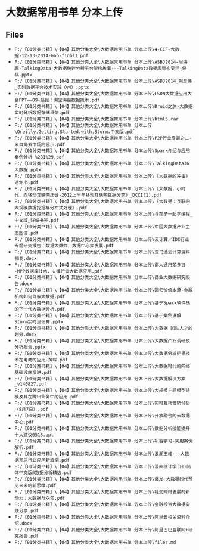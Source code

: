 # 大数据常用书单 分本上传

## Files

- `F:/【01分类书籍】\【04】其他分类大全\大数据常用书单 分本上传\4-CCF-大数据-12-13-2014-Gao-final1.pdf`
- `F:/【01分类书籍】\【04】其他分类大全\大数据常用书单 分本上传\ASBJ2014-周海鹏-TalkingData-大数据统计分析平台架构故事---TalkingData数据库架构变迁-终稿.pptx`
- `F:/【01分类书籍】\【04】其他分类大全\大数据常用书单 分本上传\ASBJ2014_刘彦伟_实时数据平台技术实践（v4）.pptx`
- `F:/【01分类书籍】\【04】其他分类大全\大数据常用书单 分本上传\CSDN大数据应用大会PPT——09-赵昆：淘宝海量数据技术.pdf`
- `F:/【01分类书籍】\【04】其他分类大全\大数据常用书单 分本上传\Druid之旅-大数据实时分析数据存储框架.pdf`
- `F:/【01分类书籍】\【04】其他分类大全\大数据常用书单 分本上传\html5.rar`
- `F:/【01分类书籍】\【04】其他分类大全\大数据常用书单 分本上传\Oreilly.Getting.Started.with.Storm.中文版.pdf`
- `F:/【01分类书籍】\【04】其他分类大全\大数据常用书单 分本上传\P2P行业专题之二-来自海外市场的启示.pdf`
- `F:/【01分类书籍】\【04】其他分类大全\大数据常用书单 分本上传\Spark介绍与应用案例分析 %281%29.pdf`
- `F:/【01分类书籍】\【04】其他分类大全\大数据常用书单 分本上传\TalkingData36大数据.pptx`
- `F:/【01分类书籍】\【04】其他分类大全\大数据常用书单 分本上传\《大数据的冲击》迷你书.pdf`
- `F:/【01分类书籍】\【04】其他分类大全\大数据常用书单 分本上传\《大数据，小时代，向移动互联网迁徙-2012上半年移动互联网数据分享》_DCCI(1).pdf`
- `F:/【01分类书籍】\【04】其他分类大全\大数据常用书单 分本上传\《大数据：互联网大规模数据挖掘与分布式处理》.pdf`
- `F:/【01分类书籍】\【04】其他分类大全\大数据常用书单 分本上传\与孩子一起学编程_中文版_详细书签.pdf`
- `F:/【01分类书籍】\【04】其他分类大全\大数据常用书单 分本上传\中国大数据产业生态图谱.pdf`
- `F:/【01分类书籍】\【04】其他分类大全\大数据常用书单 分本上传\云计算／IDC行业专题研究报告：数据大爆炸，数据中心大发展.pdf`
- `F:/【01分类书籍】\【04】其他分类大全\大数据常用书单 分本上传\亚马逊云计算资料相关.docx`
- `F:/【01分类书籍】\【04】其他分类大全\大数据常用书单 分本上传\南大通用范多锋---MPP数据库技术，支撑行业大数据应用.pdf`
- `F:/【01分类书籍】\【04】其他分类大全\大数据常用书单 分本上传\商业大数据研究报告.docx`
- `F:/【01分类书籍】\【04】其他分类大全\大数据常用书单 分本上传\回归价值本源-金融机构如何驾驭大数据.pdf`
- `F:/【01分类书籍】\【04】其他分类大全\大数据常用书单 分本上传\基于Spark软件栈的下一代大数据分析.pdf`
- `F:/【01分类书籍】\【04】其他分类大全\大数据常用书单 分本上传\基于案例讲解Storm实时流计算.pptx`
- `F:/【01分类书籍】\【04】其他分类大全\大数据常用书单 分本上传\大数据 团队人才的划分.docx`
- `F:/【01分类书籍】\【04】其他分类大全\大数据常用书单 分本上传\大数据产业调研及分析报告.pptx`
- `F:/【01分类书籍】\【04】其他分类大全\大数据常用书单 分本上传\大数据分析挖掘技术在电商的应用-黄晖.pdf`
- `F:/【01分类书籍】\【04】其他分类大全\大数据常用书单 分本上传\大数据时代的网络基础设施演进.pdf`
- `F:/【01分类书籍】\【04】其他分类大全\大数据常用书单 分本上传\大数据解决方案_v140827.pdf`
- `F:/【01分类书籍】\【04】其他分类大全\大数据常用书单 分本上传\大规模主题模型建模及其在腾讯业务中的应用.pdf`
- `F:/【01分类书籍】\【04】其他分类大全\大数据常用书单 分本上传\实时互动营销分析（8月7日）.pdf`
- `F:/【01分类书籍】\【04】其他分类大全\大数据常用书单 分本上传\开放融合的云数据中心.pdf`
- `F:/【01分类书籍】\【04】其他分类大全\大数据常用书单 分本上传\数据分析技能提升十大建议0518.ppt`
- `F:/【01分类书籍】\【04】其他分类大全\大数据常用书单 分本上传\机器学习-实用案例解析.pdf`
- `F:/【01分类书籍】\【04】其他分类大全\大数据常用书单 分本上传\浪潮王峰---大数据开启行业应用新浪潮.pdf`
- `F:/【01分类书籍】\【04】其他分类大全\大数据常用书单 分本上传\漫画统计学(日)简体中文版@数据分析精选.pdf`
- `F:/【01分类书籍】\【04】其他分类大全\大数据常用书单 分本上传\爆发·大数据时代预见未来的新思维.pdf`
- `F:/【01分类书籍】\【04】其他分类大全\大数据常用书单 分本上传\社交网络发展的新动力：大数据与众包.pdf`
- `F:/【01分类书籍】\【04】其他分类大全\大数据常用书单 分本上传\金融投资大数据实践分享.pdf`
- `F:/【01分类书籍】\【04】其他分类大全\大数据常用书单 分本上传\阿里云相关资料介绍.docx`
- `F:/【01分类书籍】\【04】其他分类大全\大数据常用书单 分本上传\阿里巴巴互联网+研究报告.pdf`
- `F:/【01分类书籍】\【04】其他分类大全\大数据常用书单 分本上传\files.md`
